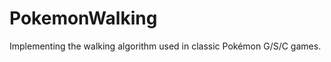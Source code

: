 PokemonWalking
==============

Implementing the walking algorithm used in classic Pokémon G/S/C games.
